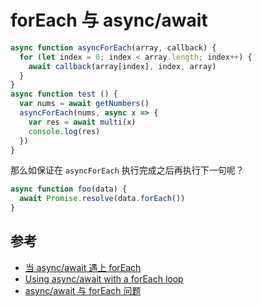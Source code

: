 # forEach 与 async/await

```js
async function asyncForEach(array, callback) {
  for (let index = 0; index < array.length; index++) {
    await callback(array[index], index, array)
  }
}
async function test () {
  var nums = await getNumbers()
  asyncForEach(nums, async x => {
    var res = await multi(x)
    console.log(res)
  })
}
```

那么如保证在 `asyncForEach` 执行完成之后再执行下一句呢？

```js
async function foo(data) {
  await Promise.resolve(data.forEach())
}
```


## 参考

- [当 async/await 遇上 forEach](https://objcer.com/2017/10/12/async-await-with-forEach/)
- [Using async/await with a forEach loop](https://stackoverflow.com/questions/37576685/using-async-await-with-a-foreach-loop)
- [async/await 与 forEach 问题](https://segmentfault.com/q/1010000009190129)
